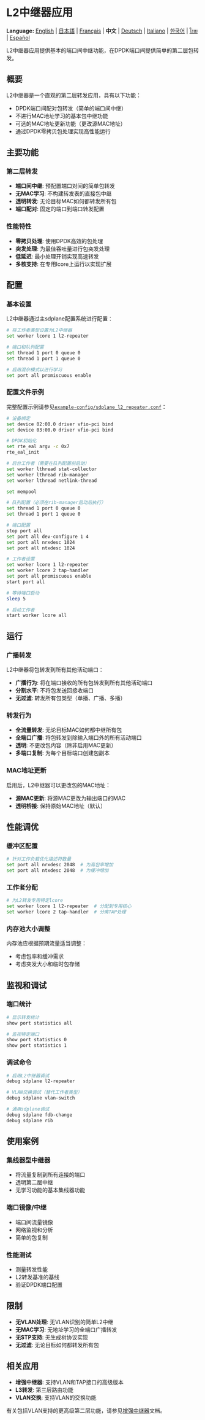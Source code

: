 # L2中继器应用

**Language:** [English](../en/l2-repeater-application.md) | [日本語](../ja/l2-repeater-application.md) | [Français](../fr/l2-repeater-application.md) | **中文** | [Deutsch](../de/l2-repeater-application.md) | [Italiano](../it/l2-repeater-application.md) | [한국어](../ko/l2-repeater-application.md) | [ไทย](../th/l2-repeater-application.md) | [Español](../es/l2-repeater-application.md)

L2中继器应用提供基本的端口间中继功能，在DPDK端口间提供简单的第二层包转发。

## 概要

L2中继器是一个直观的第二层转发应用，具有以下功能：
- DPDK端口间配对包转发（简单的端口间中继）
- 不进行MAC地址学习的基本包中继功能
- 可选的MAC地址更新功能（更改源MAC地址）
- 通过DPDK零拷贝包处理实现高性能运行

## 主要功能

### 第二层转发
- **端口间中继**: 预配置端口对间的简单包转发
- **无MAC学习**: 不构建转发表的直接包中继
- **透明转发**: 无论目标MAC如何都转发所有包
- **端口配对**: 固定的端口到端口转发配置

### 性能特性
- **零拷贝处理**: 使用DPDK高效的包处理
- **突发处理**: 为最佳吞吐量进行包突发处理
- **低延迟**: 最小处理开销实现高速转发
- **多核支持**: 在专用lcore上运行以实现扩展

## 配置

### 基本设置
L2中继器通过主sdplane配置系统进行配置：

```bash
# 将工作者类型设置为L2中继器
set worker lcore 1 l2-repeater

# 端口和队列配置
set thread 1 port 0 queue 0  
set thread 1 port 1 queue 0

# 启用混杂模式以进行学习
set port all promiscuous enable
```

### 配置文件示例
完整配置示例请参见[`example-config/sdplane_l2_repeater.conf`](../../example-config/sdplane_l2_repeater.conf)：

```bash
# 设备绑定
set device 02:00.0 driver vfio-pci bind
set device 03:00.0 driver vfio-pci bind

# DPDK初始化
set rte_eal argv -c 0x7
rte_eal_init

# 后台工作者（需要在队列配置前启动）
set worker lthread stat-collector
set worker lthread rib-manager
set worker lthread netlink-thread

set mempool

# 队列配置（必须在rib-manager启动后执行）
set thread 1 port 0 queue 0
set thread 1 port 1 queue 0

# 端口配置
stop port all
set port all dev-configure 1 4
set port all nrxdesc 1024
set port all ntxdesc 1024

# 工作者设置
set worker lcore 1 l2-repeater
set worker lcore 2 tap-handler
set port all promiscuous enable
start port all

# 等待端口启动
sleep 5

# 启动工作者
start worker lcore all
```

## 运行

### 广播转发
L2中继器将包转发到所有其他活动端口：
- **广播行为**: 将在端口接收的所有包转发到所有其他活动端口
- **分割水平**: 不将包发送回接收端口
- **无过滤**: 转发所有包类型（单播、广播、多播）

### 转发行为
- **全流量转发**: 无论目标MAC如何都中继所有包
- **全端口广播**: 将包转发到除输入端口外的所有活动端口
- **透明**: 不更改包内容（除非启用MAC更新）
- **多端口复制**: 为每个目标端口创建包副本

### MAC地址更新
启用后，L2中继器可以更改包的MAC地址：
- **源MAC更新**: 将源MAC更改为输出端口的MAC
- **透明桥接**: 保持原始MAC地址（默认）

## 性能调优

### 缓冲区配置
```bash
# 针对工作负载优化描述符数量
set port all nrxdesc 2048  # 为高包率增加
set port all ntxdesc 2048  # 为缓冲增加
```

### 工作者分配
```bash
# 为L2转发专用特定lcore
set worker lcore 1 l2-repeater  # 分配到专用核心
set worker lcore 2 tap-handler  # 分离TAP处理
```

### 内存池大小调整
内存池应根据预期流量适当调整：
- 考虑包率和缓冲需求
- 考虑突发大小和临时包存储

## 监视和调试

### 端口统计
```bash
# 显示转发统计
show port statistics all

# 监视特定端口
show port statistics 0
show port statistics 1
```

### 调试命令
```bash
# 启用L2中继器调试
debug sdplane l2-repeater

# VLAN交换调试（替代工作者类型）
debug sdplane vlan-switch

# 通用sdplane调试
debug sdplane fdb-change
debug sdplane rib
```

## 使用案例

### 集线器型中继器
- 将流量复制到所有连接的端口
- 透明第二层中继
- 无学习功能的基本集线器功能

### 端口镜像/中继
- 端口间流量镜像
- 网络监视和分析
- 简单的包复制

### 性能测试
- 测量转发性能
- L2转发基准的基线
- 验证DPDK端口配置

## 限制

- **无VLAN处理**: 无VLAN识别的简单L2中继
- **无MAC学习**: 无地址学习的全端口广播转发
- **无STP支持**: 无生成树协议实现
- **无过滤**: 无论目标如何都转发所有包

## 相关应用

- **增强中继器**: 支持VLAN和TAP接口的高级版本
- **L3转发**: 第三层路由功能
- **VLAN交换**: 支持VLAN的交换功能

有关包括VLAN支持的更高级第二层功能，请参见[增强中继器](enhanced-repeater.md)文档。